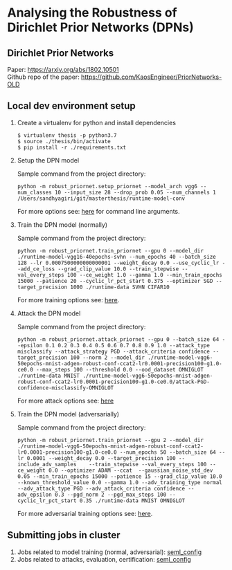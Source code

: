 # Analysing the Robustness of Dirichlet Prior Networks (DPNs)

## Dirichlet Prior Networks

Paper: https://arxiv.org/abs/1802.10501  
Github repo of the paper: https://github.com/KaosEngineer/PriorNetworks-OLD

## Local dev environment setup
1. Create a virtualenv for python and install dependencies
    ```
    $ virtualenv thesis -p python3.7 
    $ source ./thesis/bin/activate
    $ pip install -r ./requirements.txt
    ```
2. Setup the DPN model

    Sample command from the project directory:
    ```
    python -m robust_priornet.setup_priornet --model_arch vgg6 --num_classes 10 --input_size 28 --drop_prob 0.05 --num_channels 1 /Users/sandhyagiri/git/masterthesis/runtime-model-conv
    ```
    For more options see: [here](robust_priornet/setup_priornet.py) for command line arguments.

3. Train the DPN model (normally)

    Sample command from the project directory:
    ```
    python -m robust_priornet.train_priornet --gpu 0 --model_dir ./runtime-model-vgg16-40epochs-svhn --num_epochs 40 --batch_size 128 --lr 0.0007500000000000001 --weight_decay 0.0 --use_cyclic_lr --add_ce_loss --grad_clip_value 10.0 --train_stepwise --val_every_steps 100 --ce_weight 1.0 --gamma 1.0 --min_train_epochs 15000 --patience 20 --cyclic_lr_pct_start 0.375 --optimizer SGD --target_precision 1000 ./runtime-data SVHN CIFAR10
    ```
    For more training options see: [here](robust_priornet/train_priornet.py).

4. Attack the DPN model

    Sample command from the project directory:
    ```
    python -m robust_priornet.attack_priornet --gpu 0 --batch_size 64 --epsilon 0.1 0.2 0.3 0.4 0.5 0.6 0.7 0.8 0.9 1.0 --attack_type misclassify --attack_strategy PGD --attack_criteria confidence --target_precision 100 --norm 2 --model_dir ./runtime-model-vgg6-50epochs-mnist-adgen-robust-conf-ccat2-lr0.0001-precision100-g1.0-ce0.0 --max_steps 100 --threshold 0.0 --ood_dataset OMNIGLOT ./runtime-data MNIST ./runtime-model-vgg6-50epochs-mnist-adgen-robust-conf-ccat2-lr0.0001-precision100-g1.0-ce0.0/attack-PGD-confidence-misclassify-OMNIGLOT
    ```
    For more attack options see: [here](robust_priornet/attack_priornet.py)

5. Train the DPN model (adversarially)
    
    Sample command from the project directory:
    ```
    python -m robust_priornet.train_priornet --gpu 2 --model_dir ./runtime-model-vgg6-50epochs-mnist-adgen-robust-conf-ccat2-lr0.0001-precision100-g1.0-ce0.0 --num_epochs 50 --batch_size 64 --lr 0.0001 --weight_decay 0.0 --target_precision 100 --include_adv_samples    --train_stepwise --val_every_steps 100 --ce_weight 0.0 --optimizer ADAM --ccat  --gaussian_noise_std_dev 0.05 --min_train_epochs 15000 --patience 15 --grad_clip_value 10.0 --known_threshold_value 0.0 --gamma 1.0 --adv_training_type normal --adv_attack_type PGD --adv_attack_criteria confidence --adv_epsilon 0.3 --pgd_norm 2 --pgd_max_steps 100 --cyclic_lr_pct_start 0.35 ./runtime-data MNIST OMNIGLOT
    ```
    For more adversarial training options see: [here](robust_priornet/train_priornet.py).

## Submitting jobs in cluster

1. Jobs related to model training (normal, adversarial): [seml_config](train_config_seml.yaml)
2. Jobs related to attacks, evaluation, certification: [seml_config](eval_config_seml.yaml)